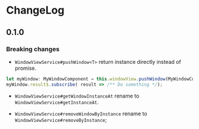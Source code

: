 # ChangeLog

## 0.1.0

### Breaking changes

- `WindowViewService#pushWindow<T>` return instance directly instead of promise.

```typescript
let myWindow: MyWindowComponent = this.windowView.pushWindow(MyWindowComponent);
myWindow.result$.subscribe( result => /** Do something */);
```

- `WindowViewService#getWindowInstanceAt` rename to `WindowViewService#getInstanceAt`.

- `WindowViewService#removeWindowByInstance` rename to `WindowViewService#removeByInstance`;
